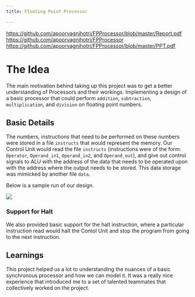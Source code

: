 ```yaml
---
title: Floating Point Processor

---
```


https://github.com/apoorvagnihotri/FPProcessor/blob/master/Report.pdf
https://github.com/apoorvagnihotri/FPProcessor
https://github.com/apoorvagnihotri/FPProcessor/blob/master/PPT.pdf

# The Idea
The main motivation behind taking up this project was to get a better understanding of Processors and their workings. Implementing a design of a basic processor that could perform `addition`, `subtraction`, `multiplication`, and `division` on floating point numbers.

## Basic Details
The numbers, instructions that need to be performed on these numbers were stored in a file `instructs` that would represent the memory. Our Control Unit would read the file `instructs` (instructions were of the form: `Operator`, `Operand_in1`, `Operand_in2`, and `Operand_out`), and give out control signals to ALU with the address of the data that needs to be operated upon with the address where the output needs to be stored. This data storage was mimicked by another file `data`.

Below is a sample run of our design.

![](https://i.imgur.com/oqZPraV.jpg)

### Support for Halt
We also provided basic support for the halt instruction, where a particular instruction read would halt the Contol Unit and stop the program from going to the next instruction.

## Learnings
This project helped us a lot to understanding the nuances of a basic synchronous processor and how we can model it. It was a really nice experience that introduced me to a set of talented teammates that collectively worked on the project.